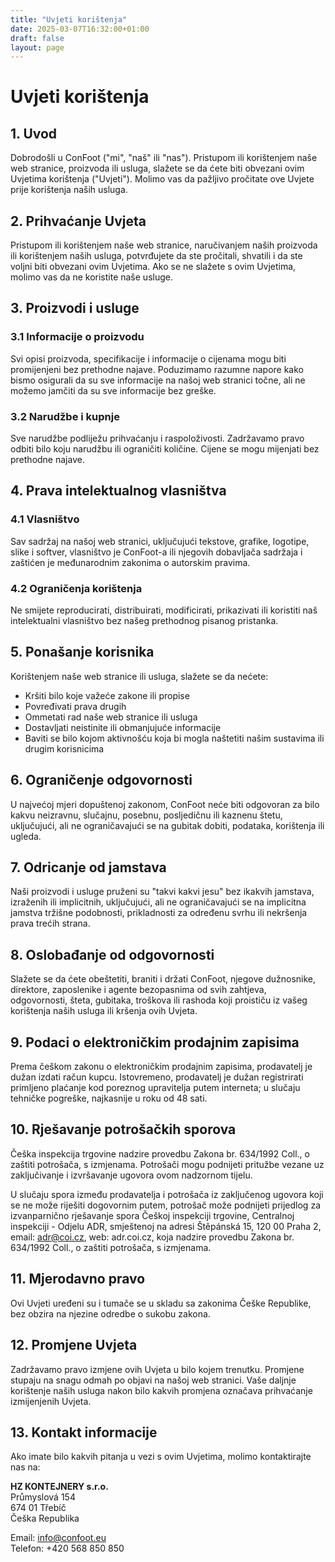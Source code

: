 ```yaml
---
title: "Uvjeti korištenja"
date: 2025-03-07T16:32:00+01:00
draft: false
layout: page
---
```


# Uvjeti korištenja

## 1. Uvod

Dobrodošli u ConFoot ("mi", "naš" ili "nas"). Pristupom ili korištenjem naše web stranice, proizvoda ili usluga, slažete se da ćete biti obvezani ovim Uvjetima korištenja ("Uvjeti"). Molimo vas da pažljivo pročitate ove Uvjete prije korištenja naših usluga.

## 2. Prihvaćanje Uvjeta

Pristupom ili korištenjem naše web stranice, naručivanjem naših proizvoda ili korištenjem naših usluga, potvrđujete da ste pročitali, shvatili i da ste voljni biti obvezani ovim Uvjetima. Ako se ne slažete s ovim Uvjetima, molimo vas da ne koristite naše usluge.

## 3. Proizvodi i usluge

### 3.1 Informacije o proizvodu
Svi opisi proizvoda, specifikacije i informacije o cijenama mogu biti promijenjeni bez prethodne najave. Poduzimamo razumne napore kako bismo osigurali da su sve informacije na našoj web stranici točne, ali ne možemo jamčiti da su sve informacije bez greške.

### 3.2 Narudžbe i kupnje
Sve narudžbe podliježu prihvaćanju i raspoloživosti. Zadržavamo pravo odbiti bilo koju narudžbu ili ograničiti količine. Cijene se mogu mijenjati bez prethodne najave.

## 4. Prava intelektualnog vlasništva

### 4.1 Vlasništvo
Sav sadržaj na našoj web stranici, uključujući tekstove, grafike, logotipe, slike i softver, vlasništvo je ConFoot-a ili njegovih dobavljača sadržaja i zaštićen je međunarodnim zakonima o autorskim pravima.

### 4.2 Ograničenja korištenja
Ne smijete reproducirati, distribuirati, modificirati, prikazivati ili koristiti naš intelektualni vlasništvo bez našeg prethodnog pisanog pristanka.

## 5. Ponašanje korisnika

Korištenjem naše web stranice ili usluga, slažete se da nećete:
- Kršiti bilo koje važeće zakone ili propise
- Povređivati prava drugih
- Ommetati rad naše web stranice ili usluga
- Dostavljati neistinite ili obmanjujuće informacije
- Baviti se bilo kojom aktivnošću koja bi mogla naštetiti našim sustavima ili drugim korisnicima

## 6. Ograničenje odgovornosti

U najvećoj mjeri dopuštenoj zakonom, ConFoot neće biti odgovoran za bilo kakvu neizravnu, slučajnu, posebnu, posljedičnu ili kaznenu štetu, uključujući, ali ne ograničavajući se na gubitak dobiti, podataka, korištenja ili ugleda.

## 7. Odricanje od jamstava

Naši proizvodi i usluge pruženi su "takvi kakvi jesu" bez ikakvih jamstava, izraženih ili implicitnih, uključujući, ali ne ograničavajući se na implicitna jamstva tržišne podobnosti, prikladnosti za određenu svrhu ili nekršenja prava trećih strana.

## 8. Oslobađanje od odgovornosti

Slažete se da ćete obeštetiti, braniti i držati ConFoot, njegove dužnosnike, direktore, zaposlenike i agente bezopasnima od svih zahtjeva, odgovornosti, šteta, gubitaka, troškova ili rashoda koji proističu iz vašeg korištenja naših usluga ili kršenja ovih Uvjeta.

## 9. Podaci o elektroničkim prodajnim zapisima

Prema češkom zakonu o elektroničkim prodajnim zapisima, prodavatelj je dužan izdati račun kupcu. Istovremeno, prodavatelj je dužan registrirati primljeno plaćanje kod poreznog upravitelja putem interneta; u slučaju tehničke pogreške, najkasnije u roku od 48 sati.

## 10. Rješavanje potrošačkih sporova

Češka inspekcija trgovine nadzire provedbu Zakona br. 634/1992 Coll., o zaštiti potrošača, s izmjenama. Potrošači mogu podnijeti pritužbe vezane uz zaključivanje i izvršavanje ugovora ovom nadzornom tijelu.

U slučaju spora između prodavatelja i potrošača iz zaključenog ugovora koji se ne može riješiti dogovornim putem, potrošač može podnijeti prijedlog za izvanparnično rješavanje spora Češkoj inspekciji trgovine, Centralnoj inspekciji - Odjelu ADR, smještenoj na adresi Štěpánská 15, 120 00 Praha 2, email: adr@coi.cz, web: adr.coi.cz, koja nadzire provedbu Zakona br. 634/1992 Coll., o zaštiti potrošača, s izmjenama.

## 11. Mjerodavno pravo

Ovi Uvjeti uređeni su i tumače se u skladu sa zakonima Češke Republike, bez obzira na njezine odredbe o sukobu zakona.

## 12. Promjene Uvjeta

Zadržavamo pravo izmjene ovih Uvjeta u bilo kojem trenutku. Promjene stupaju na snagu odmah po objavi na našoj web stranici. Vaše daljnje korištenje naših usluga nakon bilo kakvih promjena označava prihvaćanje izmijenjenih Uvjeta.

## 13. Kontakt informacije

Ako imate bilo kakvih pitanja u vezi s ovim Uvjetima, molimo kontaktirajte nas na:

**HZ KONTEJNERY s.r.o.**  
Průmyslová 154  
674 01 Třebíč  
Češka Republika

Email: info@confoot.eu  
Telefon: +420 568 850 850
